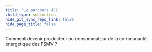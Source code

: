 ```yaml
---
title: 'Le parcours ACC'
child_type: subsection
hide_git_sync_repo_link: false
hide_page_title: false
---
```


Comment devenir producteur ou consommateur de la communauté énergétique des FSMV ?